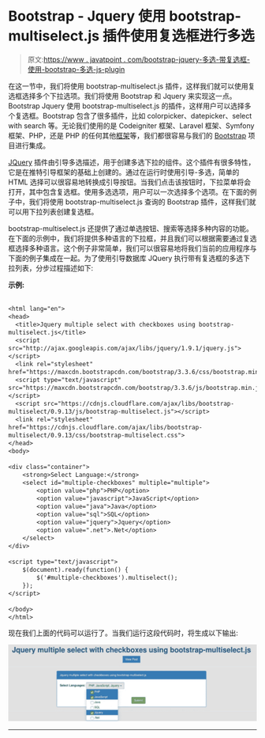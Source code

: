 # Bootstrap - Jquery 使用 bootstrap-multiselect.js 插件使用复选框进行多选

> 原文:[https://www . javatpoint . com/bootstrap-jquery-多选-带复选框-使用-bootstrap-多选-js-plugin](https://www.javatpoint.com/bootstrap-jquery-multiple-select-with-checkboxes-using-bootstrap-multiselect-js-plugin)

在这一节中，我们将使用 bootstrap-multiselect.js 插件，这样我们就可以使用复选框选择多个下拉选项。我们将使用 Bootstrap 和 Jquery 来实现这一点。Bootstrap Jquery 使用 bootstrap-multiselect.js 的插件，这样用户可以选择多个复选框。Bootstrap 包含了很多插件，比如 colorpicker、datepicker、select with search 等。无论我们使用的是 Codeigniter 框架、Laravel 框架、Symfony 框架、PHP，还是 PHP 的任何其他[框架](https://www.javatpoint.com/top-10-php-frameworks)等，我们都很容易与我们的 [Bootstrap](https://www.javatpoint.com/bootstrap-tutorial) 项目进行集成。

[JQuery](https://www.javatpoint.com/jquery-tutorial) 插件由引导多选描述，用于创建多选下拉的组件。这个插件有很多特性，它是在推特引导框架的基础上创建的。通过在运行时使用引导-多选，简单的 HTML 选择可以很容易地转换成引导按钮。当我们点击该按钮时，下拉菜单将会打开，其中包含复选框。使用多选选项，用户可以一次选择多个选项。在下面的例子中，我们将使用 bootstrap-multiselect.js 查询的 Bootstrap 插件，这样我们就可以用下拉列表创建复选框。

bootstrap-multiselect.js 还提供了通过单选按钮、搜索等选择多种内容的功能。在下面的示例中，我们将提供多种语言的下拉框，并且我们可以根据需要通过复选框选择多种语言。这个例子非常简单，我们可以很容易地将我们当前的应用程序与下面的例子集成在一起。为了使用引导数据库 JQuery 执行带有复选框的多选下拉列表，分步过程描述如下:

**示例:**

```

<html lang="en">
<head>
  <title>Jquery multiple select with checkboxes using bootstrap-multiselect.js</title>
  <script src="http://ajax.googleapis.com/ajax/libs/jquery/1.9.1/jquery.js"></script>
  <link rel="stylesheet" href="https://maxcdn.bootstrapcdn.com/bootstrap/3.3.6/css/bootstrap.min.css">
  <script type="text/javascript" src="https://maxcdn.bootstrapcdn.com/bootstrap/3.3.6/js/bootstrap.min.js"></script>
  <script src="https://cdnjs.cloudflare.com/ajax/libs/bootstrap-multiselect/0.9.13/js/bootstrap-multiselect.js"></script>
  <link rel="stylesheet" href="https://cdnjs.cloudflare.com/ajax/libs/bootstrap-multiselect/0.9.13/css/bootstrap-multiselect.css">
</head>
<body>

<div class="container">
	<strong>Select Language:</strong>
    <select id="multiple-checkboxes" multiple="multiple">
        <option value="php">PHP</option>
        <option value="javascript">JavaScript</option>
        <option value="java">Java</option>
        <option value="sql">SQL</option>
        <option value="jquery">Jquery</option>
        <option value=".net">.Net</option>
    </select>
</div>

<script type="text/javascript">
    $(document).ready(function() {
        $('#multiple-checkboxes').multiselect();
    });
</script>

</body>
</html>

```

现在我们上面的代码可以运行了。当我们运行这段代码时，将生成以下输出:

![Bootstrap - Jquery multiple select with checkboxes using bootstrap-multiselect.js plugin](img/f96cfe27e3a93a23b290b952fe37e589.png)

* * *